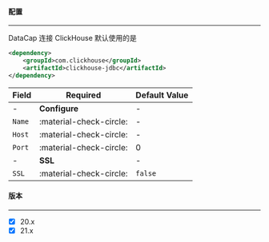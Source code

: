 #### 配置

---

DataCap 连接 ClickHouse 默认使用的是

```xml
<dependency>
    <groupId>com.clickhouse</groupId>
    <artifactId>clickhouse-jdbc</artifactId>
</dependency>
```

| Field  | Required                | Default Value |
|--------|-------------------------|---------------|
| -      | **Configure**           | -             |
| `Name` | :material-check-circle: | -             |
| `Host` | :material-check-circle: | -             |
| `Port` | :material-check-circle: | 0             |
| -      | **SSL**                 | -             |
| `SSL`  | :material-check-circle: | `false`       |

#### 版本

---

- [x] 20.x
- [x] 21.x
